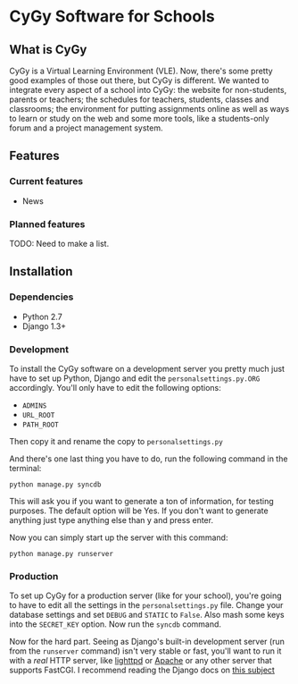 CyGy Software for Schools
=========================

What is CyGy
------------

CyGy is a Virtual Learning Environment (VLE). Now, there's some pretty good
examples of those out there, but CyGy is different. We wanted to integrate
every aspect of a school into CyGy: the website for non-students, parents or
teachers; the schedules for teachers, students, classes and classrooms; the
environment for putting assignments online as well as ways to learn or study on
the web and some more tools, like a students-only forum and a project
management system.

Features
--------

### Current features

* News

### Planned features

TODO: Need to make a list.


Installation
------------

### Dependencies

* Python 2.7
* Django 1.3+

### Development

To install the CyGy software on a development server you pretty much just have
to set up Python, Django and edit the `personalsettings.py.ORG` accordingly.
You'll only have to edit the following options:

* `ADMINS`
* `URL_ROOT`
* `PATH_ROOT`

Then copy it and rename the copy to `personalsettings.py`

And there's one last thing you have to do, run the following command in the
terminal:

    python manage.py syncdb

This will ask you if you want to generate a ton of information, for testing
purposes. The default option will be Yes. If you don't want to generate
anything just type anything else than y and press enter.

Now you can simply start up the server with this command:

    python manage.py runserver

### Production

To set up CyGy for a production server (like for your school), you're going to
have to edit all the settings in the `personalsettings.py` file. Change your
database settings and set `DEBUG` and `STATIC` to `False`. Also mash some keys
into the `SECRET_KEY` option. Now run the `syncdb` command.

Now for the hard part. Seeing as Django's built-in development server (run from
the `runserver` command) isn't very stable or fast, you'll want to run it with
a _real_ HTTP server, like [lighttpd](http://www.lighttpd.net/) or
[Apache](http://httpd.apache.org/) or any other server that supports FastCGI. I
recommend reading the Django docs on
[this subject](https://docs.djangoproject.com/en/dev/howto/deployment/fastcgi/)

